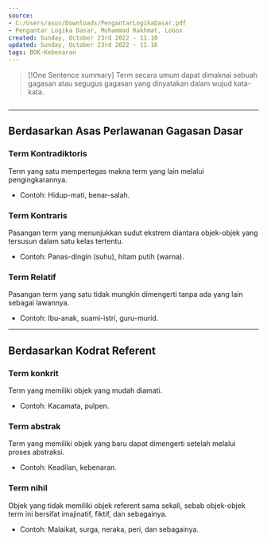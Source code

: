 ```yaml
---
source:
- C:/Users/asus/Downloads/PengantarLogikaDasar.pdf
- Pengantar Logika Dasar, Muhammad Rakhmat, LoGox 
created: Sunday, October 23rd 2022 - 11.10
updated: Sunday, October 23rd 2022 - 11.16
tags: BOK-Kebenaran
---
```


>[!One Sentence summary]
>Term secara umum dapat dimaknai sebuah gagasan atau segugus gagasan yang dinyatakan dalam wujud kata-kata.
```toc
```

---
Berdasarkan Asas Perlawanan Gagasan Dasar
---

### Term Kontradiktoris
Term yang satu mempertegas makna term yang lain melalui pengingkarannya.
- Contoh: Hidup-mati, benar-salah.

### Term Kontraris
Pasangan term yang menunjukkan sudut ekstrem diantara objek-objek yang tersusun dalam satu kelas tertentu.
- Contoh: Panas-dingin (suhu), hitam putih (warna).

### Term Relatif
Pasangan term yang satu tidak mungkin dimengerti tanpa ada yang lain sebagai lawannya.
- Contoh: Ibu-anak, suami-istri, guru-murid.

---
Berdasarkan Kodrat Referent
---

### Term konkrit
Term yang memiliki objek yang mudah diamati.
- Contoh: Kacamata, pulpen.

### Term abstrak
Term yang memiliki objek yang baru dapat dimengerti setelah melalui proses abstraksi.
- Contoh: Keadilan, kebenaran.

### Term nihil
Objek yang tidak memiliki objek referent sama sekali, sebab objek-objek term ini bersifat imajinatif, fiktif, dan sebagainya.
- Contoh: Malaikat, surga, neraka, peri, dan sebagainya.
